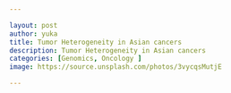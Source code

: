 ```yaml
---

layout: post
author: yuka
title: Tumor Heterogeneity in Asian cancers
description: Tumor Heterogeneity in Asian cancers
categories: [Genomics, Oncology ]
image: https://source.unsplash.com/photos/3vycqsMutjE

---
```


